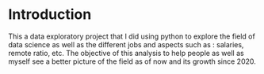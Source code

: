 # Introduction
This a data exploratory project that I did using python to explore the field of data science as well as the different jobs and aspects such as : salaries, remote ratio, etc. The objective of this analysis to help people as well as myself see a better picture of the field as of now and its growth since 2020.
